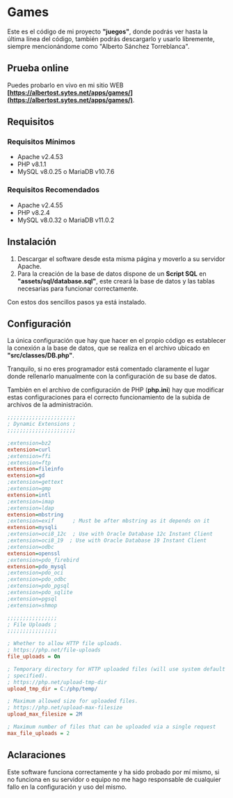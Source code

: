 # Games

Este es el código de mi proyecto **"juegos"**, donde podrás ver hasta la última línea del código, también podrás descargarlo y usarlo libremente, siempre mencionándome como "Alberto Sánchez Torreblanca".

## Prueba online

Puedes probarlo en vivo en mi sitio WEB **[https://albertost.sytes.net/apps/games/](https://albertost.sytes.net/apps/games/)**.

## Requisitos

### Requisitos Mínimos

- Apache v2.4.53
- PHP v8.1.1
- MySQL v8.0.25 o MariaDB v10.7.6

### Requisitos Recomendados

- Apache v2.4.55
- PHP v8.2.4
- MySQL v8.0.32 o MariaDB v11.0.2

## Instalación

1. Descargar el software desde esta misma página y moverlo a su servidor Apache.
2. Para la creación de la base de datos dispone de un **Script SQL** en **"assets/sql/database.sql"**, este creará la base de datos y las tablas necesarias para funcionar correctamente.

Con estos dos sencillos pasos ya está instalado.

## Configuración

La única configuración que hay que hacer en el propio código es establecer la conexión a la base de datos, que se realiza en el archivo ubicado en **"src/classes/DB.php"**.

Tranquilo, si no eres programador está comentado claramente el lugar donde rellenarlo manualmente con la configuración de su base de datos.

También en el archivo de configuración de PHP (**php.ini**) hay que modificar estas configuraciones para el correcto funcionamiento de la subida de archivos de la administración.

```ini
;;;;;;;;;;;;;;;;;;;;;;
; Dynamic Extensions ;
;;;;;;;;;;;;;;;;;;;;;;

;extension=bz2
extension=curl
;extension=ffi
;extension=ftp
extension=fileinfo
extension=gd
;extension=gettext
;extension=gmp
extension=intl
;extension=imap
;extension=ldap
extension=mbstring
;extension=exif      ; Must be after mbstring as it depends on it
extension=mysqli
;extension=oci8_12c  ; Use with Oracle Database 12c Instant Client
;extension=oci8_19  ; Use with Oracle Database 19 Instant Client
;extension=odbc
extension=openssl
;extension=pdo_firebird
extension=pdo_mysql
;extension=pdo_oci
;extension=pdo_odbc
;extension=pdo_pgsql
;extension=pdo_sqlite
;extension=pgsql
;extension=shmop

;;;;;;;;;;;;;;;;
; File Uploads ;
;;;;;;;;;;;;;;;;

; Whether to allow HTTP file uploads.
; https://php.net/file-uploads
file_uploads = On

; Temporary directory for HTTP uploaded files (will use system default if not
; specified).
; https://php.net/upload-tmp-dir
upload_tmp_dir = C:/php/temp/

; Maximum allowed size for uploaded files.
; https://php.net/upload-max-filesize
upload_max_filesize = 2M

; Maximum number of files that can be uploaded via a single request
max_file_uploads = 2
```

## Aclaraciones

Este software funciona correctamente y ha sido probado por mí mismo, si no funciona en su servidor o equipo no me hago responsable de cualquier fallo en la configuración y uso del mismo.